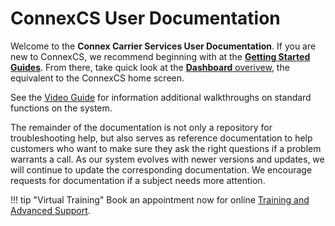 ConnexCS User Documentation
========================

Welcome to the **Connex Carrier Services User Documentation**.  If you are new to ConnexCS, we recommend beginning with at the **[Getting Started Guides](https://docs.connexcs.com/getting-started/)**. From there, take  quick look at the [**Dashboard** overivew](https://docs.connexcs.com/dashboard/), the equivalent to the ConnexCS home screen.  

See the [Video Guide](https://docs.connexcs.com/video-guide/) for information additional walkthroughs on standard functions on the system. 

The remainder of the documentation is not only a repository for troubleshooting help, but also serves as reference documentation to help customers who want to make sure they ask the right questions if a problem warrants a call.  As our system evolves with newer versions and updates, we will continue to update the corresponding documentation. We encourage requests for documentation if a subject needs more attention.

!!! tip "Virtual Training"
    Book an appointment now for online [Training and Advanced Support](https://connexcs.youcanbook.me/). 

